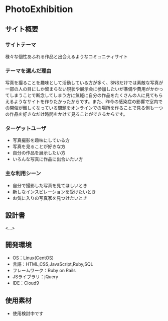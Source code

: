 # PhotoExhibition

## サイト概要

### サイトテーマ
様々な個性あふれる作品と出会えるようなコミュニティサイト

### テーマを選んだ理由
写真を撮ることを趣味として活動している方が多く、SNSだけでは素敵な写真が一部の人の目にしか留まらない現状や展示会に参加したいが準備や費用がかかってしまうことで断念してしまう方に気軽に自分の作品をたくさんの人に見てもらえるようなサイトを作りたかったからです。また、昨今の感染症の影響で室内での開催が難しくなっている問題をオンラインでの場所を作ることで見る側も一つの作品を好きなだけ時間をかけて見ることができるからです。

### ターゲットユーザ
- 写真撮影を趣味にしている方
- 写真を見ることが好きな方
- 自分の作品を展示したい方
- いろんな写真に作品に出合いたい方

### 主な利用シーン
- 自分で撮影した写真を見てほしいとき
- 新しなインスピレーションを受けたいとき
- お気に入りの写真家を見つけたいとき

## 設計書
<...>

## 開発環境
- OS：Linux(CentOS)
- 言語：HTML,CSS,JavaScript,Ruby,SQL
- フレームワーク：Ruby on Rails
- JSライブラリ：jQuery
- IDE：Cloud9

## 使用素材
- 使用検討中です